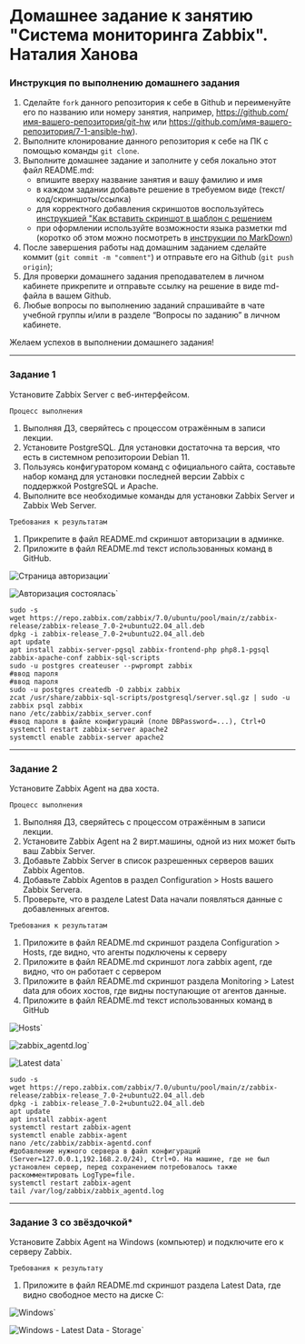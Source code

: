 # Домашнее задание к занятию "Система мониторинга Zabbix". Наталия Ханова


### Инструкция по выполнению домашнего задания

   1. Сделайте `fork` данного репозитория к себе в Github и переименуйте его по названию или номеру занятия, например, https://github.com/имя-вашего-репозитория/git-hw или  https://github.com/имя-вашего-репозитория/7-1-ansible-hw).
   2. Выполните клонирование данного репозитория к себе на ПК с помощью команды `git clone`.
   3. Выполните домашнее задание и заполните у себя локально этот файл README.md:
      - впишите вверху название занятия и вашу фамилию и имя
      - в каждом задании добавьте решение в требуемом виде (текст/код/скриншоты/ссылка)
      - для корректного добавления скриншотов воспользуйтесь [инструкцией "Как вставить скриншот в шаблон с решением](https://github.com/netology-code/sys-pattern-homework/blob/main/screen-instruction.md)
      - при оформлении используйте возможности языка разметки md (коротко об этом можно посмотреть в [инструкции  по MarkDown](https://github.com/netology-code/sys-pattern-homework/blob/main/md-instruction.md))
   4. После завершения работы над домашним заданием сделайте коммит (`git commit -m "comment"`) и отправьте его на Github (`git push origin`);
   5. Для проверки домашнего задания преподавателем в личном кабинете прикрепите и отправьте ссылку на решение в виде md-файла в вашем Github.
   6. Любые вопросы по выполнению заданий спрашивайте в чате учебной группы и/или в разделе “Вопросы по заданию” в личном кабинете.
   
Желаем успехов в выполнении домашнего задания!

---

### Задание 1

Установите Zabbix Server с веб-интерфейсом.

`Процесс выполнения`

1.    Выполняя ДЗ, сверяйтесь с процессом отражённым в записи лекции.
2.    Установите PostgreSQL. Для установки достаточна та версия, что есть в системном репозитороии Debian 11.
3.    Пользуясь конфигуратором команд с официального сайта, составьте набор команд для установки последней версии Zabbix с поддержкой PostgreSQL и Apache.
4.    Выполните все необходимые команды для установки Zabbix Server и Zabbix Web Server.

`Требования к результатам`

1.    Прикрепите в файл README.md скриншот авторизации в админке.
2.    Приложите в файл README.md текст использованных команд в GitHub.

![Страница авторизации](https://data0.gallery.ru/albums/gallery/435409-26abe-132644082-m750x740-u6a1f8.jpg)`

![Авторизация состоялась](https://data0.gallery.ru/albums/gallery/435409-e3a4a-132644086--u4fcf3.jpg)`


```
sudo -s 
wget https://repo.zabbix.com/zabbix/7.0/ubuntu/pool/main/z/zabbix-release/zabbix-release_7.0-2+ubuntu22.04_all.deb 
dpkg -i zabbix-release_7.0-2+ubuntu22.04_all.deb 
apt update 
apt install zabbix-server-pgsql zabbix-frontend-php php8.1-pgsql zabbix-apache-conf zabbix-sql-scripts 
sudo -u postgres createuser --pwprompt zabbix
#ввод пароля
#ввод пароля
sudo -u postgres createdb -O zabbix zabbix
zcat /usr/share/zabbix-sql-scripts/postgresql/server.sql.gz | sudo -u zabbix psql zabbix 
nano /etc/zabbix/zabbix_server.conf
#ввод пароля в файле конфигураций (поле DBPassword=...), Ctrl+O
systemctl restart zabbix-server apache2
systemctl enable zabbix-server apache2
```

---

### Задание 2

Установите Zabbix Agent на два хоста.

`Процесс выполнения`

1.    Выполняя ДЗ, сверяйтесь с процессом отражённым в записи лекции.
2.    Установите Zabbix Agent на 2 вирт.машины, одной из них может быть ваш Zabbix Server.
3.    Добавьте Zabbix Server в список разрешенных серверов ваших Zabbix Agentов.
4.    Добавьте Zabbix Agentов в раздел Configuration > Hosts вашего Zabbix Servera.
5.    Проверьте, что в разделе Latest Data начали появляться данные с добавленных агентов.

`Требования к результатам`

1.    Приложите в файл README.md скриншот раздела Configuration > Hosts, где видно, что агенты подключены к серверу
2.    Приложите в файл README.md скриншот лога zabbix agent, где видно, что он работает с сервером
3.    Приложите в файл README.md скриншот раздела Monitoring > Latest data для обоих хостов, где видны поступающие от агентов данные.
4.    Приложите в файл README.md текст использованных команд в GitHub

![Hosts](https://data0.gallery.ru/albums/gallery/435409-167a1-132646288--ub06d9.jpg)`

![zabbix_agentd.log](https://data0.gallery.ru/albums/gallery/435409-bef49-132646291-m750x740-uef994.jpg)`

![Latest data](https://data0.gallery.ru/albums/gallery/435409-3ecbd-132646290-m750x740-u2822d.jpg)`


```
sudo -s
wget https://repo.zabbix.com/zabbix/7.0/ubuntu/pool/main/z/zabbix-release/zabbix-release_7.0-2+ubuntu22.04_all.deb
dpkg -i zabbix-release_7.0-2+ubuntu22.04_all.deb
apt update
apt install zabbix-agent
systemctl restart zabbix-agent
systemctl enable zabbix-agent
nano /etc/zabbix/zabbix-agentd.conf
#добавление нужного сервера в файл конфигураций (Server=127.0.0.1,192.168.2.0/24), Ctrl+O. На машине, где не был установлен сервер, перед сохранением потребовалось также раскомментировать LogType=file. 
systemctl restart zabbix-agent
tail /var/log/zabbix/zabbix_agentd.log
```

---

### Задание 3 со звёздочкой*

Установите Zabbix Agent на Windows (компьютер) и подключите его к серверу Zabbix.

`Требования к результату`

1. Приложите в файл README.md скриншот раздела Latest Data, где видно свободное место на диске C:

![Windows](https://data0.gallery.ru/albums/gallery/435409-62848-132646847--u3a495.jpg)`

![Windows - Latest Data - Storage](https://data0.gallery.ru/albums/gallery/435409-400e8-132646848--u62a1b.jpg)`


